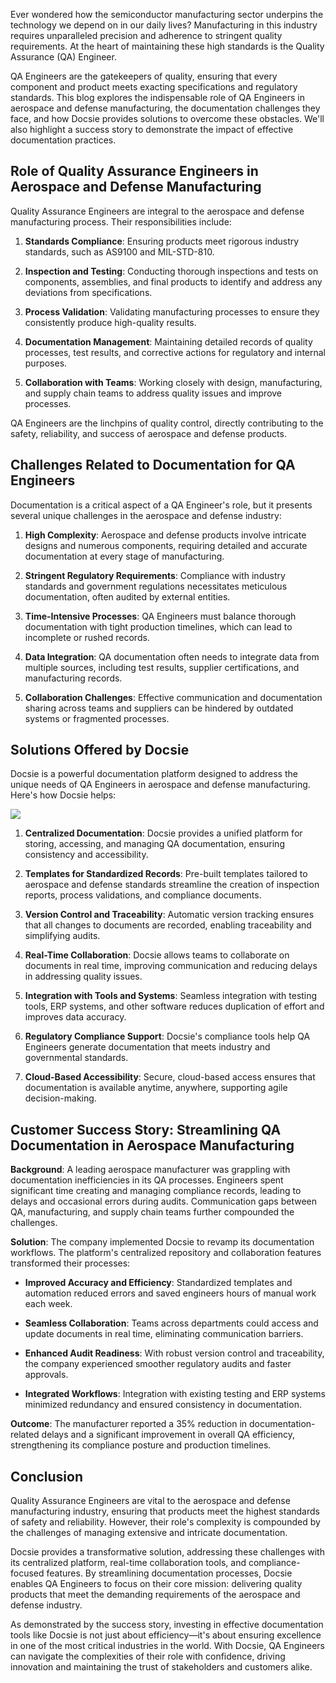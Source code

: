 Ever wondered how the semiconductor manufacturing sector underpins the technology we depend on in our daily lives? Manufacturing in this industry requires unparalleled precision and adherence to stringent quality requirements. At the heart of maintaining these high standards is the Quality Assurance (QA) Engineer.

QA Engineers are the gatekeepers of quality, ensuring that every component and product meets exacting specifications and regulatory standards. This blog explores the indispensable role of QA Engineers in aerospace and defense manufacturing, the documentation challenges they face, and how Docsie provides solutions to overcome these obstacles. We'll also highlight a success story to demonstrate the impact of effective documentation practices.

## Role of Quality Assurance Engineers in Aerospace and Defense Manufacturing

Quality Assurance Engineers are integral to the aerospace and defense manufacturing process. Their responsibilities include:

1. **Standards Compliance**: Ensuring products meet rigorous industry standards, such as AS9100 and MIL-STD-810.

2. **Inspection and Testing**: Conducting thorough inspections and tests on components, assemblies, and final products to identify and address any deviations from specifications.

3. **Process Validation**: Validating manufacturing processes to ensure they consistently produce high-quality results.

4. **Documentation Management**: Maintaining detailed records of quality processes, test results, and corrective actions for regulatory and internal purposes.

5. **Collaboration with Teams**: Working closely with design, manufacturing, and supply chain teams to address quality issues and improve processes.

QA Engineers are the linchpins of quality control, directly contributing to the safety, reliability, and success of aerospace and defense products.

## Challenges Related to Documentation for QA Engineers

Documentation is a critical aspect of a QA Engineer's role, but it presents several unique challenges in the aerospace and defense industry:

1. **High Complexity**: Aerospace and defense products involve intricate designs and numerous components, requiring detailed and accurate documentation at every stage of manufacturing.

2. **Stringent Regulatory Requirements**: Compliance with industry standards and government regulations necessitates meticulous documentation, often audited by external entities.

3. **Time-Intensive Processes**: QA Engineers must balance thorough documentation with tight production timelines, which can lead to incomplete or rushed records.

4. **Data Integration**: QA documentation often needs to integrate data from multiple sources, including test results, supplier certifications, and manufacturing records.

5. **Collaboration Challenges**: Effective communication and documentation sharing across teams and suppliers can be hindered by outdated systems or fragmented processes.

## Solutions Offered by Docsie

Docsie is a powerful documentation platform designed to address the unique needs of QA Engineers in aerospace and defense manufacturing. Here's how Docsie helps:

![](https://cdn.docsie.io/workspace_PxAvC1Uenuc7ad6H3/doc_wn84Jkoc6hIMTO2eE/file_0Bl2iGpd4lf0mcQ9c/image_1e00e3ef-745b-8704-193b-c9a265d17c39.jpg)

1. **Centralized Documentation**: Docsie provides a unified platform for storing, accessing, and managing QA documentation, ensuring consistency and accessibility.

2. **Templates for Standardized Records**: Pre-built templates tailored to aerospace and defense standards streamline the creation of inspection reports, process validations, and compliance documents.

3. **Version Control and Traceability**: Automatic version tracking ensures that all changes to documents are recorded, enabling traceability and simplifying audits.

4. **Real-Time Collaboration**: Docsie allows teams to collaborate on documents in real time, improving communication and reducing delays in addressing quality issues.

5. **Integration with Tools and Systems**: Seamless integration with testing tools, ERP systems, and other software reduces duplication of effort and improves data accuracy.

6. **Regulatory Compliance Support**: Docsie's compliance tools help QA Engineers generate documentation that meets industry and governmental standards.

7. **Cloud-Based Accessibility**: Secure, cloud-based access ensures that documentation is available anytime, anywhere, supporting agile decision-making.

## Customer Success Story: Streamlining QA Documentation in Aerospace Manufacturing

**Background**: A leading aerospace manufacturer was grappling with documentation inefficiencies in its QA processes. Engineers spent significant time creating and managing compliance records, leading to delays and occasional errors during audits. Communication gaps between QA, manufacturing, and supply chain teams further compounded the challenges.

**Solution**: The company implemented Docsie to revamp its documentation workflows. The platform's centralized repository and collaboration features transformed their processes:

* **Improved Accuracy and Efficiency**: Standardized templates and automation reduced errors and saved engineers hours of manual work each week.

* **Seamless Collaboration**: Teams across departments could access and update documents in real time, eliminating communication barriers.

* **Enhanced Audit Readiness**: With robust version control and traceability, the company experienced smoother regulatory audits and faster approvals.

* **Integrated Workflows**: Integration with existing testing and ERP systems minimized redundancy and ensured consistency in documentation.

**Outcome**: The manufacturer reported a 35% reduction in documentation-related delays and a significant improvement in overall QA efficiency, strengthening its compliance posture and production timelines.

## Conclusion

Quality Assurance Engineers are vital to the aerospace and defense manufacturing industry, ensuring that products meet the highest standards of safety and reliability. However, their role's complexity is compounded by the challenges of managing extensive and intricate documentation.

Docsie provides a transformative solution, addressing these challenges with its centralized platform, real-time collaboration tools, and compliance-focused features. By streamlining documentation processes, Docsie enables QA Engineers to focus on their core mission: delivering quality products that meet the demanding requirements of the aerospace and defense industry.

As demonstrated by the success story, investing in effective documentation tools like Docsie is not just about efficiency—it's about ensuring excellence in one of the most critical industries in the world. With Docsie, QA Engineers can navigate the complexities of their role with confidence, driving innovation and maintaining the trust of stakeholders and customers alike.

